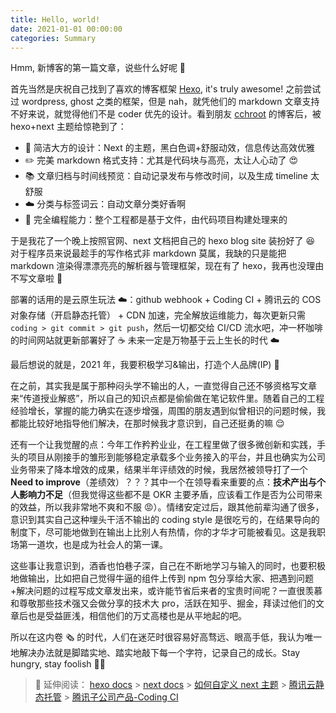 ```yaml
---
title: Hello, world!
date: 2021-01-01 00:00:00
categories: Summary
---
```


Hmm, 新博客的第一篇文章，说些什么好呢 🧐

首先当然是庆祝自己找到了喜欢的博客框架 [Hexo](https://hexo.io/), it's truly awesome! 之前尝试过 wordpress, ghost 之类的框架，但是 nah，就凭他们的 markdown 文章支持不好来说，就觉得他们不是 coder 优先的设计。看到朋友 [cchroot](https://cchroot.github.io/) 的博客后，被 hexo+next 主题给惊艳到了：

- 🎨 简洁大方的设计：Next 的主题，黑白色调+舒服动效，信息传达高效优雅
- ✏️ 完美 markdown 格式支持：尤其是代码块与高亮，太让人心动了 😍
- 📚 文章归档与时间线预览：自动记录发布与修改时间，以及生成 timeline 太舒服
- ☁️ 分类与标签词云：自动文章分类好香啊
- 🤖 完全编程能力：整个工程都是基于文件，由代码项目构建处理来的

于是我花了一个晚上按照官网、next 文档把自己的 hexo blog site 装扮好了 😆 对于程序员来说最趁手的写作格式非 markdown 莫属，我缺的只是能把 markdown 渲染得漂漂亮亮的解析器与管理框架，现在有了 hexo，我再也没理由不写文章啦 🐶

部署的话用的是云原生玩法 ☁️：github webhook + Coding CI + 腾讯云的 COS 对象存储（开启静态托管） + CDN 加速，完全解放运维能力，每次更新只需 `coding > git commit > git push`，然后一切都交给 CI/CD 流水吧，冲一杯咖啡的时间网站就更新部署好了 ☕️ 未来一定是万物基于云上生长的时代 ☁️

最后想说的就是，2021 年，我要积极学习&输出，打造个人品牌(IP) 🤩

在之前，其实我是属于那种闷头学不输出的人，一直觉得自己还不够资格写文章来“传道授业解惑”，所以自己的知识点都是偷偷做在笔记软件里。随着自己的工程经验增长，掌握的能力确实在逐步增强，周围的朋友遇到似曾相识的问题时候，我都能比较好地指导他们解决，在那时候我才意识到，自己还挺勇的嘛 😌

还有一个让我觉醒的点：今年工作矜矜业业，在工程里做了很多微创新和实践，手头的项目从刚接手的雏形到能够稳定承载多个业务接入的平台，并且也确实为公司业务带来了降本增效的成果，结果半年评绩效的时候，我居然被领导打了一个**Need to improve**（差绩效）？？？其中一个在领导看来重要的点：**技术产出与个人影响力不足**（但我觉得这些都不是 OKR 主要矛盾，应该看工作是否为公司带来的效益，所以我非常地不爽和不服 😡）。情绪安定过后，跟其他前辈沟通了很多，意识到其实自己这种埋头干活不输出的 coding style 是很吃亏的，在结果导向的制度下，尽可能地做到在输出上比别人有热情，你的才华才可能被看见。这是我职场第一道坎，也是成为社会人的第一课。

这些事让我意识到，酒香也怕巷子深，自己在不断地学习与输入的同时，也要积极地做输出，比如把自己觉得牛逼的组件上传到 npm 包分享给大家、把遇到问题+解决问题的过程写成文章发出来，或许能节省后来者的宝贵时间呢？一直很羡慕和尊敬那些技术强又会做分享的技术大 pro，活跃在知乎、掘金，拜读过他们的文章后也是受益匪浅，相信他们的万丈高楼也是从平地起的吧。

所以在这内卷 🗞 的时代，人们在迷茫时很容易好高骛远、眼高手低，我认为唯一地解决办法就是脚踏实地、踏实地敲下每一个字符，记录自己的成长。Stay hungry, stay foolish ✍🏻

> 🔖 延伸阅读：
> [hexo docs](https://hexo.io/docs/) > [next docs](https://theme-next.js.org/) > [如何自定义 next 主题](http://shenzekun.cn/hexo%E7%9A%84next%E4%B8%BB%E9%A2%98%E4%B8%AA%E6%80%A7%E5%8C%96%E9%85%8D%E7%BD%AE%E6%95%99%E7%A8%8B.html) > [腾讯云静态托管](https://cloud.tencent.com/document/product/436/14984) > [腾讯子公司产品-Coding CI](https://console.cloud.tencent.com/coding)
